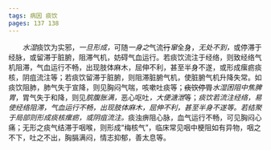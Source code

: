 ```yaml
---
tags: 病因 痰饮
pages: 137 138
---
```

&emsp;&emsp;<dfn>水湿</dfn>痰饮为实邪，<dfn>一旦形成，</dfn>可随<dfn>一身之</dfn>气流~~行~~<dfn>窜</dfn>全身，<dfn>无处不到，</dfn>或停滞于经脉，或留滞于脏腑，阻滞气机，妨碍气血运行。若痰饮流注于经络，则致经络气机阻滞，气血运行不畅，出现肢体麻木，屈伸不利，甚至半身不遂，或形成瘰疬痰核，阴疽流注等；若痰饮留滞于脏腑，则阻滞脏腑气机，使脏腑气机升降失常。如痰饮阻肺，肺气失于宣降，则见胸闷气喘，咳嗽吐痰等；~~痰饮停胃~~<dfn>水湿困阻中焦脾胃</dfn>，胃气失于和降，则见<dfn>脘腹胀满，</dfn>恶心呕吐<dfn>，大便溏泄</dfn>等；<dfn>痰饮若流注经络，易使经络阻滞，气血运行不畅，出现肢体麻木，屈伸不利，甚至半身不遂等。若结聚于局部则形成痰核瘰疬，或阴疽流注。</dfn>痰浊痹阻心脉，血气运行不畅，可见胸闷心痛；无形之痰气结滞于咽喉，则形成“梅核气”，临床常见咽中梗阻如有异物，咽之不下，吐之不出，胸膈满闷，情志抑郁，善太息等。